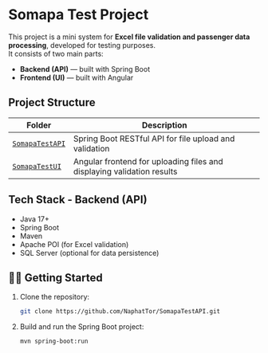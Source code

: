 # Somapa Test Project

This project is a mini system for **Excel file validation and passenger data processing**, developed for testing purposes.  
It consists of two main parts:
- **Backend (API)** — built with Spring Boot
- **Frontend (UI)** — built with Angular

## Project Structure

| Folder | Description |
|--------|--------------|
| [`SomapaTestAPI`](https://github.com/NaphatTor/SomapaTestAPI.git) | Spring Boot RESTful API for file upload and validation |
| [`SomapaTestUI`](https://github.com/NaphatTor/SomapaTestUI.git) | Angular frontend for uploading files and displaying validation results |

## Tech Stack - Backend (API)
- Java 17+
- Spring Boot
- Maven
- Apache POI (for Excel validation)
- SQL Server (optional for data persistence)

## 🏃‍♂️ Getting Started

1. Clone the repository:
   ```bash
   git clone https://github.com/NaphatTor/SomapaTestAPI.git
   ```

2. Build and run the Spring Boot project:
   ```bash
   mvn spring-boot:run
   ```
